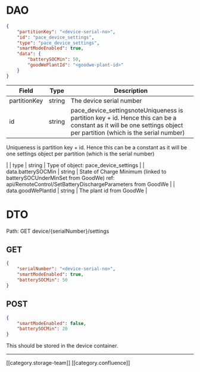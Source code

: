 


# DAO

```json
{
    "partitionKey": "<device-serial-no>",
    "id": "pace_device_settings",
    "type": "pace_device_settings",
    "smartModeEnabled": true,
    "data": {
        "batterySOCMin": 50,
        "goodWePlantId": "<goodwe-plant-id>"
    }
}
```




|  **Field**  |  **Type**  |  **Description**  | 
|  --- |  --- |  --- | 
| partitionKey | string | The device serial number | 
| id | string | pace_device_settingsnoteUniqueness is partition key + id. Hence this can be a constant as it will be one settings object per partition (which is the serial number)

Uniqueness is partition key + id. Hence this can be a constant as it will be one settings object per partition (which is the serial number)

 | 
| type | string | Type of object: pace_device_settings | 
| data.batterySOCMin | string | State of Charge Minimum (linked to batterySOCUnderMinSet from GoodWe) ref: api/RemoteControl/SetBatteryDischargeParameters from GoodWe | 
| data.goodWePlantId | string | The plant id from GoodWe | 


# DTO
Path: GET device/{serialNumber}/settings




## GET

```json
{
    "serialNumber": "<device-serial-no>",
    "smartModeEnabled": true,
    "batterySOCMin": 50
}
```

## POST

```json
{
    "smartModeEnabled": false,
    "batterySOCMin": 20
}
```


This should be stored in the device container.



*****

[[category.storage-team]] 
[[category.confluence]] 
